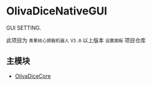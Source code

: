 # OlivaDiceNativeGUI
GUI SETTING.

此项目为 `青果核心掷骰机器人` `V3.0` 以上版本 `设置面板` 项目仓库

## 主模块
- [OlivaDiceCore](https://github.com/OlivOS-Team/OlivaDiceCore)
